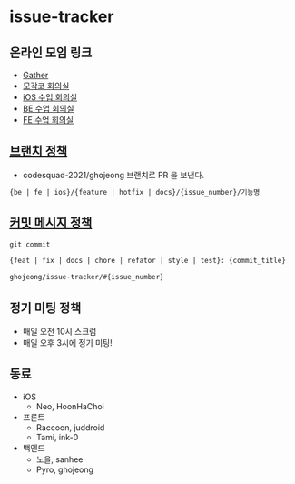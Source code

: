 # issue-tracker

## 온라인 모임 링크

- [Gather](https://gather.town/app/C1JEKQnsIvvB9zG0/codesquade)
- [모각코 회의실](https://zoom.us/j/7382123035?pwd=NG1TMjd5MFRPdWhwT21XUG03a0ZOQT09)
- [iOS 수업 회의실](https://zoom.us/j/6239506083?pwd=YjZ4OUQxclhRWmZwdGZQdDdWamFWQT09)
- [BE 수업 회의실](https://zoom.us/j/5996704860?pwd=NmxDSGJnaEl5YnB3Ky9RR09LNnlEQT09)
- [FE 수업 회의실](https://zoom.us/j/8797502870?pwd=MjU5dHE2SWhabzhnTDlSdmdMZ1JJZz09)

## [브랜치 정책](https://github.com/ghojeong/issue-tracker/wiki/%EB%B8%8C%EB%9E%9C%EC%B9%98-%EC%A0%95%EC%B1%85)

- codesquad-2021/ghojeong 브랜치로 PR 을 보낸다.

```txt
{be | fe | ios}/{feature | hotfix | docs}/{issue_number}/기능명
```

## [커밋 메시지 정책](https://github.com/ghojeong/issue-tracker/wiki/%EC%BB%A4%EB%B0%8B-%EB%A9%94%EC%8B%9C%EC%A7%80-%EC%A0%95%EC%B1%85)

```txt
git commit

{feat | fix | docs | chore | refator | style | test}: {commit_title}

ghojeong/issue-tracker/#{issue_number}
```

## 정기 미팅 정책

- 매일 오전 10시 스크럼
- 매일 오후 3시에 정기 미팅!

## 동료

- iOS
  - Neo, HoonHaChoi
- 프론트
  - Raccoon, juddroid
  - Tami, ink-0
- 백엔드
  - 노을, sanhee
  - Pyro, ghojeong
